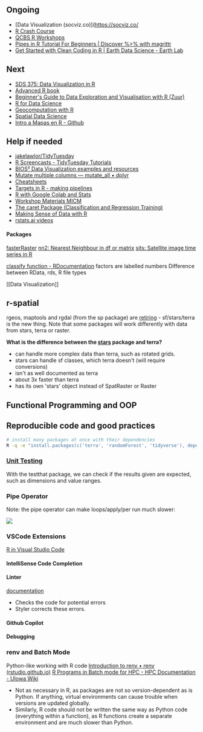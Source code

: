 ## Ongoing
- [Data Visualization (socviz.co)](https://socviz.co/
- [R Crash Course](https://github.com/ColauttiLab/RCrashCourse_Book#Downloads)
- [QCBS R Workshops](https://r.qcbs.ca/workshops/)
- [Pipes in R Tutorial For Beginners | Discover %>% with magrittr](https://www.datacamp.com/tutorial/pipe-r-tutorial)
- [Get Started with Clean Coding in R | Earth Data Science - Earth Lab](https://www.earthdatascience.org/workshops/clean-coding-tidyverse-intro/importance-of-clean-code/)
## Next
- [SDS 375: Data Visualization in R](https://wilkelab.org/SDS375/syllabus.html)
- [Advanced R book](https://adv-r.hadley.nz/)
- [Beginner's Guide to Data Exploration and Visualisation with R (Zuur)](https://www.highstat.com/index.php/books2?view=article&id=24&catid=18)
- [R for Data Science](https://r4ds.hadley.nz/)
- [Geocomputation with R](https://r.geocompx.org/)
- [Spatial Data Science](https://r-spatial.org/book/)
- [Intro a Mapas en R - Github](https://github.com/ulisesbalza/mapas_R_intro/tree/main)

## Help if needed
- [jakelawlor/TidyTuesday](https://github.com/jakelawlor/TidyTuesday_JL/tree/master)
- [R Screencasts - TidyTuesday Tutorials](https://www.rscreencasts.com/)
- [BIOS² Data Visualization examples and resources](https://bios2.github.io/posts/2020-09-21-data-visualization/)
- [Mutate multiple columns — mutate_all • dplyr](https://dplyr.tidyverse.org/reference/mutate_all.html)
- [Cheatsheets](https://rstudio.github.io/cheatsheets/)
- [Targets in R - making pipelines](https://docs.ropensci.org/targets/)
- [R with Google Colab and Stats](https://bookdown.org/yshang/book/)
- [Workshop Materials MICM](https://www.mcgill.ca/micm/training/workshops-series/workshop-materials)
- [The caret Package (Classification and Regression Training)](https://topepo.github.io/caret/index.html)
- [Making Sense of Data with R](https://bookdown.org/yshang/book/)
- [rstats.ai videos](https://rstats.ai/videos)
#### Packages
[fasterRaster](https://rdrr.io/github/adamlilith/fasterRaster/man/fasterProjectRaster.html)
[nn2: Nearest Neighbour in df or matrix](https://rdrr.io/cran/RANN/man/nn2.html)
[sits: Satellite image time series in R](https://github.com/e-sensing/sits)

[classify function - RDocumentation](https://www.rdocumentation.org/packages/RandPro/versions/0.2.2/topics/classify)
factors are labelled numbers
Difference between RData, rds, R file types

[[Data Visualization]]
## r-spatial

rgeos, maptools and rgdal (from the sp package) are [retiring](https://r-spatial.org/r/2022/04/12/evolution.html) - sf/stars/terra is the new thing.
Note that some packages will work differently with data from stars, terra or raster.

**What is the difference between the [stars](https://cran.r-project.org/web/packages/stars/index.html) package and terra?**
- can handle more complex data than terra, such as rotated grids.
- stars can handle sf classes, which terra doesn't (will require conversions)
- isn't as well documented as terra
- about 3x faster than terra
- has its own 'stars' object instead of SpatRaster or Raster

## Functional Programming and OOP


## Reproducible code and good practices
```bash
# install many packages at once with their dependencies
R -q -e "install.packages(c('terra', 'randomForest', 'tidyverse'), dependencies = TRUE)"
```

### [Unit Testing](https://www.geeksforgeeks.org/unit-testing-in-r-programming/) 
With the testthat package, we can check if the results given are expected, such as dimensions and value ranges.

### Pipe Operator

Note: the pipe operator can make loops/apply/per run much slower:

![](https://i.imgur.com/wKnlrvP.png)


### VSCode Extensions
[R in Visual Studio Code](https://code.visualstudio.com/docs/languages/r)
#### IntelliSense Code Completion
#### Linter
[documentation](https://lintr.r-lib.org/articles/lintr.html#configuring-linters)
- Checks the code for potential errors
- Styler corrects these errors.
#### Github Copilot


#### Debugging

### renv and Batch Mode
Python-like working with R code
[Introduction to renv • renv (rstudio.github.io)](https://rstudio.github.io/renv/articles/renv.html)
[R Programs in Batch mode for HPC - HPC Documentation - UIowa Wiki](https://wiki.uiowa.edu/display/hpcdocs/R+Programs+in+Batch+mode+for+HPC)
- Not as necessary in R, as packages are not so version-dependent as is Python. If anything, virtual environments can cause trouble when versions are updated globally.
- Similarly, R code should not be written the same way as Python code (everything within a function), as R functions create a separate environment and are much slower than Python.

